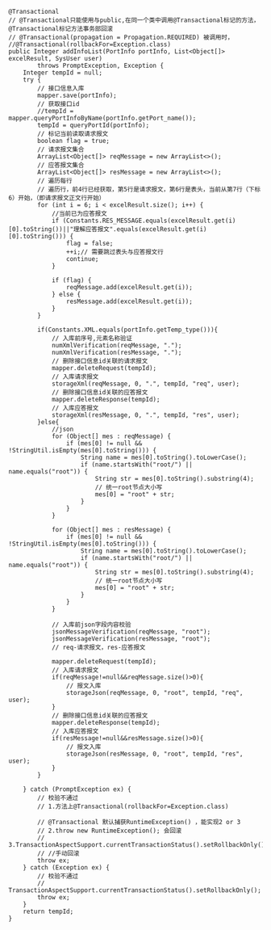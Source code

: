 	@Transactional
	// @Transactional只能使用与public,在同一个类中调用@Transactional标记的方法，@Transactional标记方法事务部回滚
	// @Transactional(propagation = Propagation.REQUIRED) 被调用时，
    //@Transactional(rollbackFor=Exception.class)
	public Integer addInfoList(PortInfo portInfo, List<Object[]> excelResult, SysUser user)
			throws PromptException, Exception {
		Integer tempId = null;
		try {
			// 接口信息入库
			mapper.save(portInfo);
			// 获取接口id
			//tempId = mapper.queryPortInfoByName(portInfo.getPort_name());
			tempId = queryPortId(portInfo);
			// 标记当前读取请求报文
			boolean flag = true;
			// 请求报文集合
			ArrayList<Object[]> reqMessage = new ArrayList<>();
			// 应答报文集合
			ArrayList<Object[]> resMessage = new ArrayList<>();
			// 遍历每行
			// 遍历行，前4行已经获取，第5行是请求报文，第6行是表头，当前从第7行（下标6）开始，（即请求报文正文行开始）
			for (int i = 6; i < excelResult.size(); i++) {
				//当前已为应答报文
				if (Constants.RES_MESSAGE.equals(excelResult.get(i)[0].toString())||"理解应答报文".equals(excelResult.get(i)[0].toString())) {
					flag = false;
					++i;// 需要跳过表头与应答报文行
					continue;
				}

				if (flag) {
					reqMessage.add(excelResult.get(i));
				} else {
					resMessage.add(excelResult.get(i));
				}
			}
            
			if(Constants.XML.equals(portInfo.getTemp_type())){
				// 入库前序号,元素名称验证
				numXmlVerification(reqMessage, ".");
				numXmlVerification(resMessage, ".");
				// 删除接口信息id关联的请求报文
				mapper.deleteRequest(tempId);
				// 入库请求报文
				storageXml(reqMessage, 0, ".", tempId, "req", user);
				// 删除接口信息id关联的应答报文
				mapper.deleteResponse(tempId);
				// 入库应答报文
				storageXml(resMessage, 0, ".", tempId, "res", user);
			}else{
				//json
				for (Object[] mes : reqMessage) {
					if (mes[0] != null && !StringUtil.isEmpty(mes[0].toString())) {
						String name = mes[0].toString().toLowerCase();
						if (name.startsWith("root/") || name.equals("root")) {
							String str = mes[0].toString().substring(4);
							// 统一root节点大小写
							mes[0] = "root" + str;
						}
					}
				}
				
				for (Object[] mes : resMessage) {
					if (mes[0] != null && !StringUtil.isEmpty(mes[0].toString())) {
						String name = mes[0].toString().toLowerCase();
						if (name.startsWith("root/") || name.equals("root")) {
							String str = mes[0].toString().substring(4);
							// 统一root节点大小写
							mes[0] = "root" + str;
						}
					}
				}
		        
				// 入库前json字段内容校验
				jsonMessageVerification(reqMessage, "root");
				jsonMessageVerification(resMessage, "root");
				// req-请求报文，res-应答报文
				
				mapper.deleteRequest(tempId);
				// 入库请求报文
				if(reqMessage!=null&&reqMessage.size()>0){
					// 报文入库
					storageJson(reqMessage, 0, "root", tempId, "req", user);
				}
				// 删除接口信息id关联的应答报文
				mapper.deleteResponse(tempId);
				// 入库应答报文
				if(resMessage!=null&&resMessage.size()>0){
					// 报文入库
					storageJson(resMessage, 0, "root", tempId, "res", user);
				}
			}

		} catch (PromptException ex) {
			// 校验不通过
			// 1.方法上@Transactional(rollbackFor=Exception.class)

			// @Transactional 默认捕获RuntimeException() ，能实现2 or 3
			// 2.throw new RuntimeException(); 会回滚
			// 3.TransactionAspectSupport.currentTransactionStatus().setRollbackOnly();
			// //手动回滚
			throw ex;
		} catch (Exception ex) {
			// 校验不通过
			// TransactionAspectSupport.currentTransactionStatus().setRollbackOnly();
			throw ex;
		}
		return tempId;
	}